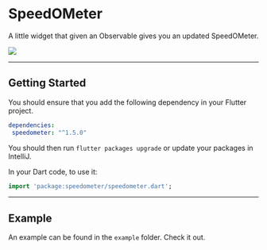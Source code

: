 # SpeedOMeter

A little widget that given an Observable gives you an updated SpeedOMeter.

![](https://github.com/mvitolo/speedometer/blob/master/speedometervideo.gif?raw=true&s=200)


---
## Getting Started

You should ensure that you add the following dependency in your Flutter project.
```yaml
dependencies:
 speedometer: "^1.5.0"
```

You should then run `flutter packages upgrade` or update your packages in IntelliJ.

In your Dart code, to use it:
```dart
import 'package:speedometer/speedometer.dart';
```

---
## Example

An example can be found in the `example` folder.  Check it out.

